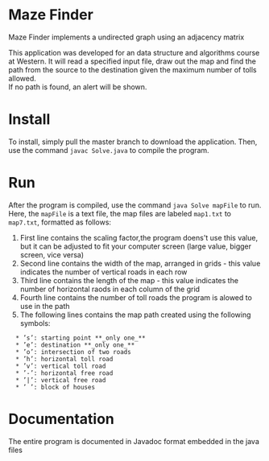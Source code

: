 # Maze Finder
Maze Finder implements a undirected graph using an adjacency matrix

This application was developed for an data structure and algorithms course at Western. It will read a specified input file, draw out the map and find the path from the source to the destination given the maximum number of tolls allowed.
<br/>
If no path is found, an alert will be shown.

# Install

To install, simply pull the master branch to download the application. Then, use the command `javac Solve.java` to compile the program.

# Run

After the program is compiled, use the command `java Solve mapFile` to run. Here, the `mapFile` is a text file, the map files are labeled `map1.txt` to `map7.txt`, formatted as follows:

1. First line contains the scaling factor,the program doens't use this value, but it can be adjusted to fit your computer screen (large value, bigger screen, vice versa)
2. Second line contains the width of the map, arranged in grids - this value indicates the number of vertical roads in each row
3. Third line contains the length of the map - this value indicates the number of horizontal raods in each column of the grid
4. Fourth line contains the number of toll roads the program is alowed to use in the path
5. The following lines contains the map path created using the following symbols:

```
  * ’s’: starting point **_only one_**
  * ’e’: destination **_only one_**
  * ’o’: intersection of two roads
  * ’h’: horizontal toll road
  * ’v’: vertical toll road
  * ’-’: horizontal free road
  * ’|’: vertical free road
  * ’ ’: block of houses
```

# Documentation
The entire program is documented in Javadoc format embedded in the java files
